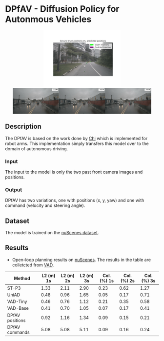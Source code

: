 # DPfAV - Diffusion Policy for Autonmous Vehicles

<div style="display: flex; justify-content: center;">
    <img src="figures/gt_vs_pred_1-1.png" alt="Description of image 1" style="width:50%;">
</div>

<div style="display: flex; justify-content: center;">
    <img src="figures/denoising_60-1.png" alt="Description of image 1" style="width:30%;">
    <img src="figures/denoising_90-1.png" alt="Description of image 2" style="width:30%;">
    <img src="figures/denoising_99-1.png" alt="Description of image 3" style="width:30%;">
</div>


## Description
The DPfAV is based on the work done by [Chi](https://github.com/real-stanford/diffusion_policy/tree/main) which is implemented for robot arms. This implementation simply transfers this model over to the domain of autonomous driving.

### Input
The input to the model is only the two past front camera images and positions.

### Output
DPfAV has two variations, one with positions (x, y, yaw) and one with command (velocity and steering angle). 

## Dataset
The model is trained on the [nuScenes dataset](https://www.nuscenes.org/nuscenes).

## Results

* Open-loop planning results on [nuScenes](https://github.com/hustvl/VAD/tree/main). The results in the table are colletcted from [VAD](https://github.com/hustvl/VAD/tree/main).

| Method   | L2 (m) 1s | L2 (m) 2s | L2 (m) 3s | Col. (%) 1s | Col. (%) 2s | Col. (%) 3s |
|----------|-----------|-----------|-----------|-------------|-------------|-------------|
| ST-P3    | 1.33      | 2.11      | 2.90      | 0.23        | 0.62        | 1.27        |
| UniAD    | 0.48      | 0.96      | 1.65      | 0.05        | 0.17        | 0.71        |
| VAD-Tiny | 0.46      | 0.76      | 1.12      | 0.21        | 0.35        | 0.58        |
| VAD-Base | 0.41      | 0.70      | 1.05      | 0.07        | 0.17        | 0.41        |
| DPfAV positions | 0.92 | 1.16 | 1.34 | 0.09 | 0.15 | 0.21
| DPfAV commands | 5.08 | 5.08 | 5.11 | 0.09 | 0.16 | 0.24





